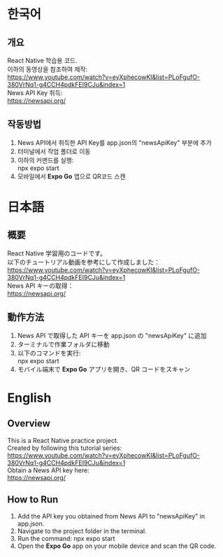 # 한국어

## 개요

React Native 학습용 코드.  
이하의 동영상을 참조하여 제작:  
https://www.youtube.com/watch?v=eyXphecowKI&list=PLoFgufO-380VrNq1-g4CCH4pdkFEI9CJu&index=1  
News API Key 취득:  
https://newsapi.org/

## 작동방법

1. News API에서 취득한 API Key를 app.json의 "newsApiKey" 부분에 추가
2. 터미널에서 작업 폴더로 이동
3. 이하의 커맨드를 실행:  
   npx expo start
4. 모바일에서 **Expo Go** 앱으로 QR코드 스캔

# 日本語

## 概要

React Native 学習用のコードです。  
以下のチュートリアル動画を参考にして作成しました：  
https://www.youtube.com/watch?v=eyXphecowKI&list=PLoFgufO-380VrNq1-g4CCH4pdkFEI9CJu&index=1  
News API キーの取得：  
https://newsapi.org/

## 動作方法

1. News API で取得した API キーを app.json の "newsApiKey" に追加
2. ターミナルで作業フォルダに移動
3. 以下のコマンドを実行:  
   npx expo start
4. モバイル端末で **Expo Go** アプリを開き、QR コードをスキャン

# English

## Overview

This is a React Native practice project.  
Created by following this tutorial series:  
https://www.youtube.com/watch?v=eyXphecowKI&list=PLoFgufO-380VrNq1-g4CCH4pdkFEI9CJu&index=1  
Obtain a News API key here:  
https://newsapi.org/

## How to Run

1. Add the API key you obtained from News API to "newsApiKey" in app.json.
2. Navigate to the project folder in the terminal.
3. Run the command:
   npx expo start
4. Open the **Expo Go** app on your mobile device and scan the QR code.
